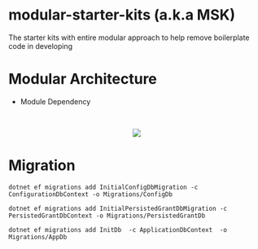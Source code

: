 ﻿# modular-starter-kits (a.k.a MSK)

The starter kits with entire modular approach to help remove boilerplate code in developing

# Modular Architecture

- Module Dependency

﻿<p align="center">
  <img align="center" class="image" src="https://github.com/thangchung/modular-starter-kits/blob/master/assets/module-dependency.png">  
</p>

# Migration

```
dotnet ef migrations add InitialConfigDbMigration -c ConfigurationDbContext -o Migrations/ConfigDb
```

```
dotnet ef migrations add InitialPersistedGrantDbMigration -c PersistedGrantDbContext -o Migrations/PersistedGrantDb
```

```
dotnet ef migrations add InitDb  -c ApplicationDbContext  -o Migrations/AppDb
```
